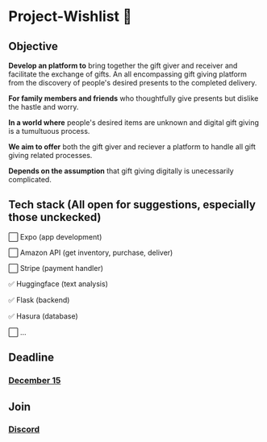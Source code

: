 # Project-Wishlist 🎁
## Objective
**Develop an platform to** bring together the gift giver and receiver and facilitate the exchange of gifts. An all encompassing gift giving platform from the discovery of people's desired presents to the completed delivery.

**For family members and friends** who thoughtfully give presents but dislike the hastle and worry.

**In a world where** people's desired items are unknown and digital gift giving is a tumultuous process.

**We aim to offer** both the gift giver and reciever a platform to handle all gift giving related processes.

**Depends on the assumption** that gift giving digitally is unecessarily complicated.

## Tech stack (All open for suggestions, especially those unckecked)

⬜ Expo (app development)

⬜ Amazon API (get inventory, purchase, deliver)

⬜ Stripe (payment handler)

✅ Huggingface (text analysis)

✅ Flask (backend)

✅ Hasura (database)

⬜ ...

## Deadline
### [December 15](https://timee.io/20211114T0500?tl=Project%20Wishlist%20MVP%20deadline)

## Join
### [Discord](https://discord.gg/Edx24FEHmB)
